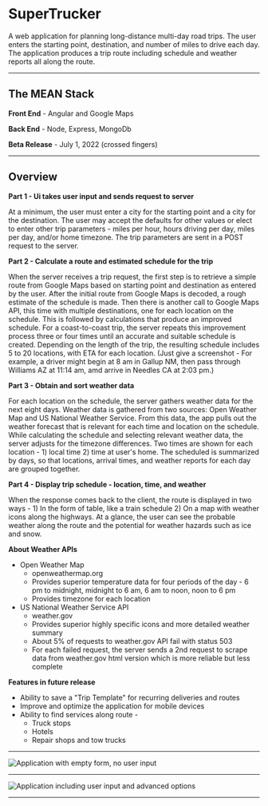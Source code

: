 # SuperTrucker

A web application for planning long-distance multi-day road trips. The user enters the starting point, destination, and number of miles to drive each day. The application produces a trip route including schedule and weather reports all along the route.

- - -

## The MEAN Stack

**Front End** \- Angular and Google Maps

**Back End** \- Node\, Express\, MongoDb

**Beta Release** \- July 1\, 2022 \(crossed fingers\)

- - -

## Overview

**Part 1 - Ui takes user input and sends request to server**

At a minimum, the user must enter a city for the starting point and a city for the destination. The user may accept the defaults for other values or elect to enter other trip parameters - miles per hour, hours driving per day, miles per day, and/or home timezone. The trip parameters are sent in a POST request to the server.

**Part 2 - Calculate a route and estimated schedule for the trip**

When the server receives a trip request, the first step is to retrieve a simple route from Google Maps based on starting point and destination as entered by the user. After the initial route from Google Maps is decoded, a rough estimate of the schedule is made. Then there is another call to Google Maps API, this time with multiple destinations, one for each location on the schedule. This is followed by calculations that produce an improved schedule. For a coast-to-coast trip, the server repeats this improvement process three or four times until an accurate and suitable schedule is created. Depending on the length of the trip, the resulting schedule includes 5 to 20 locations, with ETA for each location. (Just give a screenshot - For example, a driver might begin at 8 am in Gallup NM, then pass through Williams AZ at 11:14 am, amd arrive in Needles CA at 2:03 pm.)

**Part 3 - Obtain and sort weather data**

For each location on the schedule, the server gathers weather data for the next eight days. Weather data is gathered from two sources: Open Weather Map and US National Weather Service. From this data, the app pulls out the weather forecast that is relevant for each time and location on the schedule. While calculating the schedule and selecting relevant weather data, the server adjusts for the timezone differences. Two times are shown for each location - 1) local time 2) time at user's home. The scheduled is summarized by days, so that locations, arrival times, and weather reports for each day are grouped together.

**Part 4 - Display trip schedule - location, time, and weather**

When the response comes back to the client, the route is displayed in two ways - 1) In the form of table, like a train schedule 2) On a map with weather icons along the highways. At a glance, the user can see the probable weather along the route and the potential for weather hazards such as ice and snow.

**About Weather APIs**

* Open Weather Map
    * openweathermap.org
    * Provides superior temperature data for four periods of the day - 6 pm to midnight, midnight to 6 am, 6 am to noon, noon to 6 pm
    * Provides timezone for each location
* US National Weather Service API
    * weather.gov
    * Provides superior highly specific icons and more detailed weather summary
    * About 5% of requests to weather.gov API fail with status 503
    * For each failed request, the server sends a 2nd request to scrape data from weather.gov html version which is more reliable but less complete

**Features in future release**

* Ability to save a "Trip Template" for recurring deliveries and routes
* Improve and optimize the application for mobile devices
* Ability to find services along route -
    * Truck stops
    * Hotels
    * Repair shops and tow trucks

- - -

![Application with empty form, no user input](./imgs_readme/app_no_input.png?raw=true)

- - -

![Application including user input and advanced options](./imgs_readme/app_w_input.png?raw=true)

- - -

<!-- **scripts - package.json**

```
- "ng": "ng",
- "start": "node server/server.js",
- "start-backend": "nodemon server/server.js",
- "start-frontend": "npm start --prefix web-mvc",
- "dev": "concurrently \"npm run start-frontend\" \"npm run start-backend\"",
- "heroku-postbuild": "NPM_CONFIG_PRODUCTION=false npm install --prefix web-mvc && npm run build --prefix web-mvc"

During development - npm run dev
```

**scripts - web-mvc/package.json**

```
- "ng": "ng",
- "start": "ng serve",
- "build": "./node_modules/.bin/ng build --configuration=production --output-path=dist",
. . .
```

## Run tests

<span class="colour" style="color:rgb(201, 209, 217)">`ng test` - executes unit tests via [Karma](https://karma-runner.github.io/)</span>

<span class="colour" style="color:rgb(201, 209, 217)">`ng e2e` - executes end-to-end tests via [Protractor](http://www.protractortest.org/)</span>

## -->
